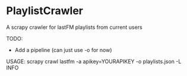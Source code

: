 PlaylistCrawler
===============

A scrapy crawler for lastFM playlists from current users

TODO:
- Add a pipeline (can just use -o for now)

USAGE:
scrapy crawl lastfm -a apikey=YOURAPIKEY -o playlists.json -L INFO
